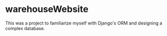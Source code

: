 # warehouseWebsite

This was a project to familiarize myself with Django's ORM and designing a complex database. 
